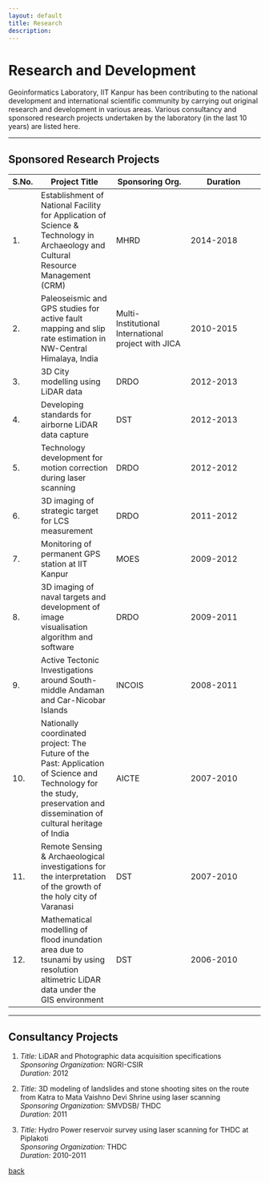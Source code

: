 ```yaml
---
layout: default
title: Research
description:
---
```


# Research and Development
Geoinformatics Laboratory, IIT Kanpur has been contributing to the national development and international scientific community by carrying out original research and development in various areas. Various consultancy and sponsored research projects undertaken by the laboratory (in the last 10 years) are listed here.<br>
* * *
## Sponsored Research Projects
<table>
<colgroup>
<col width="10%" />
<col width="30%" />
<col width="30%" />
<col width="30%" />
</colgroup>
<thead>
<tr class="header">
<th>S.No.</th>
<th>Project Title</th>
<th>Sponsoring Org.</th>
<th>Duration</th>
</tr>
</thead>
<tbody>
<tr>
<td markdown="span">1.</td>
<td markdown="span">Establishment of National Facility for Application of Science & Technology in Archaeology and Cultural Resource Management (CRM)</td>
<td markdown="span">MHRD</td>
<td markdown="span">2014-2018</td>
</tr>
<tr>
<td markdown="span">2.</td>
<td markdown="span">Paleoseismic and GPS studies for active fault mapping and slip rate estimation in NW-Central Himalaya, India</td>
<td markdown="span">Multi-Institutional International project with JICA</td>
<td markdown="span">2010-2015</td>
</tr>
<tr>
<td markdown="span">3.</td>
<td markdown="span">3D City modelling using LiDAR data</td>
<td markdown="span">DRDO</td>
<td markdown="span">2012-2013</td>
</tr>
<tr>
<td markdown="span">4.</td>
<td markdown="span">Developing standards for airborne LiDAR data capture</td>
<td markdown="span">DST</td>
<td markdown="span">2012-2013</td>
</tr>
<tr>
<td markdown="span">5.</td>
<td markdown="span">Technology development for motion correction during laser scanning</td>
<td markdown="span">DRDO</td>
<td markdown="span">2012-2012</td>
</tr>
<tr>
<td markdown="span">6.</td>
<td markdown="span">3D imaging of strategic target for LCS measurement</td>
<td markdown="span">DRDO</td>
<td markdown="span">2011-2012</td>
</tr>
<tr>
<td markdown="span">7.</td>
<td markdown="span">Monitoring of permanent GPS station at IIT Kanpur</td>
<td markdown="span">MOES</td>
<td markdown="span">2009-2012</td>
</tr>
<tr>
<td markdown="span">8.</td>
<td markdown="span">3D imaging of naval targets and development of image visualisation algorithm and software</td>
<td markdown="span">DRDO</td>
<td markdown="span">2009-2011</td>
</tr>
<tr>
<td markdown="span">9.</td>
<td markdown="span">Active Tectonic Investigations around South-middle Andaman and Car-Nicobar Islands</td>
<td markdown="span">INCOIS</td>
<td markdown="span">2008-2011</td>
</tr>
<tr>
<td markdown="span">10.</td>
<td markdown="span">Nationally coordinated project: The Future of the Past: Application of Science and Technology for the study, preservation and dissemination of cultural heritage of India</td>
<td markdown="span">AICTE</td>
<td markdown="span">2007-2010</td>
</tr>
<tr>
<td markdown="span">11.</td>
<td markdown="span">Remote Sensing & Archaeological  investigations for the interpretation of the growth of the holy city of Varanasi</td>
<td markdown="span">DST</td>
<td markdown="span">2007-2010</td>
</tr>
<tr>
<td markdown="span">12.</td>
<td markdown="span">Mathematical modelling of flood inundation area due to tsunami by using resolution altimetric LiDAR data under the GIS environment</td>
<td markdown="span">DST</td>
<td markdown="span">2006-2010</td>
</tr>
</tbody>
</table>

<!--
11.	_Title:_  <br>
_Sponsoring Organization:_  <br>
_Duration:_  <br>

12.	_Title:_  <br>
_Sponsoring Organization:_  <br>
_Duration:_  <br>

13.	_Title:_ Airborne altimetric LiDAR sensor: Comprehensive accuracy analysis through field verification and mathematical modelling <br>
_Sponsoring Organization:_ ISRO <br>
_Duration:_ 2006-2009 <br>

14. _Title:_ Terrain Mapping and Archaeo-scientific Studies of Ahichchhatra (District: Bareilly) <br>
_Sponsoring Organization:_ ASI <br>
_Duration:_ 2007-2008 <br>

15. _Title:_ Digital Classification of High Spatial Resolution Imagery of Urban Environment <br>
_Sponsoring Organization:_ ISRO <br>
_Duration:_ 2006-2008 <br>

16.	_Title:_ Waveform and topographic data simulator for LLRI - Chandrayan-1  <br>
_Sponsoring Organization:_ ISRO <br>
_Duration:_ 2006-2008 <br>

17.	_Title:_ Development of a simulator for  airborne altimetric LiDAR  <br>
_Sponsoring Organization:_ RESPOND-ISRO <br>
_Duration:_ 2005-2007 <br>

18.	_Title:_ Development of advanced tools for geometric correction, classification and fusion of SAR data of agricultural areas  <br>
_Sponsoring Organization:_ NRSA <br>
_Duration:_ 2005-2007 <br>

19. _Title:_ DSM generation using high altitude satellite photos for identification and mapping of active tectonic landforms related to paleo-earthquake in Kumaon Himalaya  <br>
_Sponsoring Organization:_ MHRD <br>
_Duration:_ 2004-2007 <br>

20.	_Title:_ Development of a Digital Close Range Photogrammetric System for Monitoring Engineering Structures  <br>
_Sponsoring Organization:_ MHRD <br>
_Duration:_ 2002-2005 <br>

21.	_Title:_ Active tectonic studies around Janauri anticline along Himalayan frontal zone, NW Himalaya	 <br>
_Sponsoring Organization:_ DST	<br>

22. _Title:_ International Program for Sustainable Infrastructure Development	Obama-Singh 21st Century Knowledge Initiative Grant <br>
_Sponsoring Organization:_ UGC	<br>-->

* * *
## Consultancy Projects

1.  _Title:_ LiDAR and Photographic data acquisition specifications <br>
_Sponsoring Organization:_ NGRI-CSIR	<br>
_Duration:_ 2012 <br>

2. _Title:_ 3D modeling of landslides and stone shooting sites on the route from Katra to Mata Vaishno Devi Shrine using laser scanning <br>
_Sponsoring Organization:_ SMVDSB/ THDC	<br>
_Duration:_ 2011 <br>

3.	_Title:_ Hydro Power reservoir survey using laser scanning for THDC at Piplakoti <br>
_Sponsoring Organization:_ THDC	<br>
_Duration:_ 2010-2011 <br>

[back](./)
